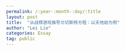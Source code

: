 ```yaml
---
permalink: /:year-:month-:day/:title
layout: post
title:  "从战棋游戏推导兰切斯特方程：以天地劫为例"
author: "Lei Lie"
categories: Essay
tag: public
---
```


